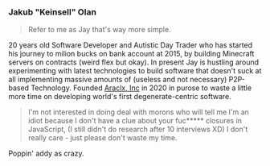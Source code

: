 ### Jakub "Keinsell" Olan

> Refer to me as Jay that's way more simple.

20 years old Software Developer and Autistic Day Trader who has started his journey to milion bucks on bank account at 2015, by building Minecraft servers on contracts (weird flex but okay). In present Jay is hustling around experimenting with latest technologies to build software that doesn't suck at all implementing massive amounts of (useless and not necessary) P2P-based Technology. Founded [Araclx, Inc]() in 2020 in purose to waste a little more time on developing world's first degenerate-centric software.

> I'm not interested in doing deal with morons who will tell me I'm an idiot because I don't have a clue about your fuc***** closures in JavaScript, (I still didn't do research after 10 interviews XD) I don't really care - just please don't waste my time.

Poppin' addy as crazy.
